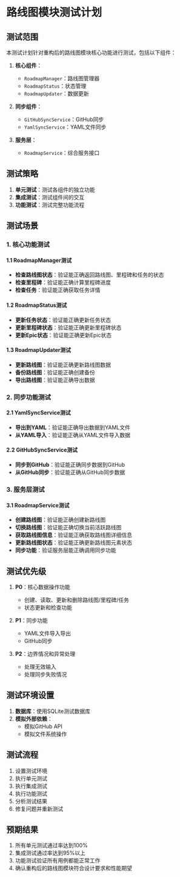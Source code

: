 # 路线图模块测试计划

## 测试范围

本测试计划针对重构后的路线图模块核心功能进行测试，包括以下组件：

1. **核心组件**：
   - `RoadmapManager`：路线图管理器
   - `RoadmapStatus`：状态管理
   - `RoadmapUpdater`：数据更新

2. **同步组件**：
   - `GitHubSyncService`：GitHub同步
   - `YamlSyncService`：YAML文件同步

3. **服务层**：
   - `RoadmapService`：综合服务接口

## 测试策略

1. **单元测试**：测试各组件的独立功能
2. **集成测试**：测试组件间的交互
3. **功能测试**：测试完整功能流程

## 测试场景

### 1. 核心功能测试

#### 1.1 RoadmapManager测试

- **检查路线图状态**：验证能正确返回路线图、里程碑和任务的状态
- **检查里程碑**：验证能正确计算里程碑进度
- **检查任务**：验证能正确获取任务详情

#### 1.2 RoadmapStatus测试

- **更新任务状态**：验证能正确更新任务状态
- **更新里程碑状态**：验证能正确更新里程碑状态
- **更新Epic状态**：验证能正确更新Epic状态

#### 1.3 RoadmapUpdater测试

- **更新路线图**：验证能正确更新路线图数据
- **备份路线图**：验证能正确创建备份
- **导出路线图**：验证能正确导出数据

### 2. 同步功能测试

#### 2.1 YamlSyncService测试

- **导出到YAML**：验证能正确导出数据到YAML文件
- **从YAML导入**：验证能正确从YAML文件导入数据

#### 2.2 GitHubSyncService测试

- **同步到GitHub**：验证能正确同步数据到GitHub
- **从GitHub同步**：验证能正确从GitHub同步数据

### 3. 服务层测试

#### 3.1 RoadmapService测试

- **创建路线图**：验证能正确创建新路线图
- **切换路线图**：验证能正确切换当前活跃路线图
- **获取路线图信息**：验证能正确获取路线图详细信息
- **更新路线图状态**：验证能正确更新路线图元素状态
- **同步功能**：验证服务层能正确调用同步功能

## 测试优先级

1. **P0**：核心数据操作功能
   - 创建、读取、更新和删除路线图/里程碑/任务
   - 状态更新和检查功能

2. **P1**：同步功能
   - YAML文件导入导出
   - GitHub同步

3. **P2**：边界情况和异常处理
   - 处理无效输入
   - 处理同步失败情况

## 测试环境设置

1. **数据库**：使用SQLite测试数据库
2. **模拟外部依赖**：
   - 模拟GitHub API
   - 模拟文件系统操作

## 测试流程

1. 设置测试环境
2. 执行单元测试
3. 执行集成测试
4. 执行功能测试
5. 分析测试结果
6. 修复问题并重新测试

## 预期结果

1. 所有单元测试通过率达到100%
2. 集成测试通过率达到95%以上
3. 功能测试验证所有用例都能正常工作
4. 确认重构后的路线图模块符合设计要求和性能期望
